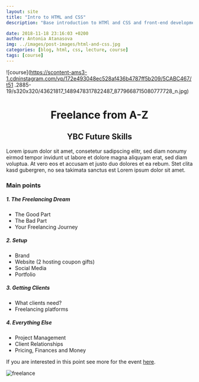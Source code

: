 ```yaml
---
layout: site
title: "Intro to HTML and CSS"
description: "Base introduction to HTMl and CSS and front-end development."

date: 2018-11-18 23:16:03 +0200
author: Antonia Atanasova
img: ../images/post-images/html-and-css.jpg
categories: [blog, html, css, lecture, course]
tags: [course]
---
```


![course](https://scontent-ams3-1.cdninstagram.com/vp/172e493048ec528af436b4787ff5b209/5CABC467/t51
.2885-19/s320x320/43621817_1489478317822487_8779668715080777728_n.jpg)

<center><h1>Freelance from A-Z</h1></center>
<center><h2>YBC Future Skills</h2></center>

Lorem ipsum dolor sit amet, consetetur sadipscing elitr, sed diam nonumy eirmod tempor invidunt ut labore et dolore magna aliquyam erat, sed diam voluptua. At vero eos et accusam et justo duo dolores et ea rebum. Stet clita kasd gubergren, no sea takimata sanctus est Lorem ipsum dolor sit amet.

### Main points

##### 1. The Freelancing Dream

- The Good Part
- The Bad Part
- Your Freelancing Journey

##### 2. Setup

- Brand
- Website (2 hosting coupon gifts)
- Social Media
- Portfolio

##### 3. Getting Clients

- What clients need?
- Freelancing platforms

##### 4. Everything Else

- Project Management
- Client Relationships
- Pricing, Finances and Money

If you are interested in this point see more for the event [here](https://www.facebook.com/events/623004038102822/).



![freelance](https://scontent.fsof3-1.fna.fbcdn.net/v/t1.0-9/48969791_1859855817457504_3257660456961048576_n.jpg?_nc_cat=105&_nc_ht=scontent.fsof3-1.fna&oh=36b8e4ed28a807e76fb4b60f4ac3bf14&oe=5CC5200A)
